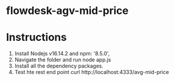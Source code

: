 # flowdesk-agv-mid-price

# Instructions

1. Install Nodejs v16.14.2 and npm: '8.5.0',
2. Navigate the folder and run node app.js
3. Install all the dependency packages.
4. Test hte rest end point 
curl http://localhost:4333/avg-mid-price
